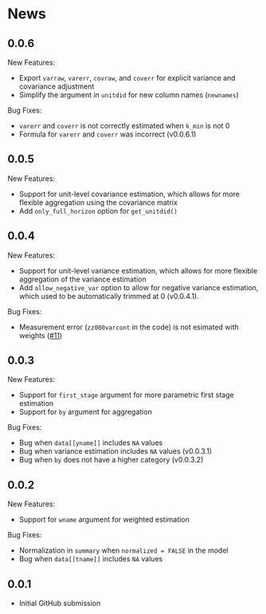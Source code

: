 # News

## 0.0.6

New Features:

- Export `varraw`, `varerr`, `covraw`, and `coverr` for explicit variance and covariance adjustment
- Simplify the argument in `unitdid` for new column names (`newnames`)

Bug Fixes:

- `varerr` and `coverr` is not correctly estimated when `k_min` is not 0
- Formula for `varerr` and `coverr` was incorrect (v0.0.6.1)

## 0.0.5

New Features:

- Support for unit-level covariance estimation, which allows for more flexible aggregation using the covariance matrix
- Add `only_full_horizon` option for `get_unitdid()`

## 0.0.4

New Features:

- Support for unit-level variance estimation, which allows for more flexible aggregation of the variance estimation
- Add `allow_negative_var` option to allow for negative variance estimation, which used to be automatically trimmed at 0 (v0.0.4.1).

Bug Fixes:

- Measurement error (`zz000varcont` in the code) is not esimated with weights ([#11](https://github.com/kazuyanagimoto/unitdid/issues/11))


## 0.0.3

New Features:

- Support for `first_stage` argument for more parametric first stage estimation
- Support for `by` argument for aggregation

Bug Fixes:

- Bug when `data[[yname]]` includes `NA` values
- Bug when variance estimation includes `NA` values (v0.0.3.1)
- Bug when `by` does not have a higher category (v0.0.3.2)

## 0.0.2

New Features:

- Support for `wname` argument for weighted estimation

Bug Fixes:

- Normalization in `summary` when `normalized = FALSE` in the model
- Bug when `data[[tname]]` includes `NA` values

## 0.0.1

- Initial GitHub submission

